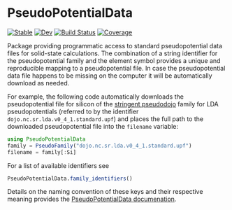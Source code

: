# PseudoPotentialData

[![Stable](https://img.shields.io/badge/docs-stable-blue.svg)](https://juliamolsim.github.io/PseudoPotentialData.jl/stable/)
[![Dev](https://img.shields.io/badge/docs-dev-blue.svg)](https://juliamolsim.github.io/PseudoPotentialData.jl/dev/)
[![Build Status](https://github.com/JuliaMolSim/PseudoPotentialData.jl/actions/workflows/CI.yml/badge.svg?branch=master)](https://github.com/JuliaMolSim/PseudoPotentialData.jl/actions/workflows/CI.yml?query=branch%3Amaster)
[![Coverage](https://codecov.io/gh/JuliaMolSim/PseudoPotentialData.jl/branch/master/graph/badge.svg)](https://codecov.io/gh/JuliaMolSim/PseudoPotentialData.jl)

Package providing programmatic access
to standard pseudopotential data files for solid-state calculations.
The combination of a string identifier for the
pseudopotential family and the element
symbol provides a unique and reproducible mapping to a pseudopotential file.
In case the pseudopotential data file happens to be missing on the computer
it will be automatically download as needed.

For example, the following code automatically downloads the pseudopotential
file for silicon of the [stringent pseudodojo](http://www.pseudo-dojo.org/)
family for LDA pseudopotentials (referred to by
the identifier `dojo.nc.sr.lda.v0_4_1.standard.upf`)
and places the full path to the downloaded pseudopotential file
into the `filename` variable:

```julia
using PseudoPotentialData
family = PseudoFamily("dojo.nc.sr.lda.v0_4_1.standard.upf")
filename = family[:Si]
```

For a list of available identifiers see
```julia
PseudoPotentialData.family_identifiers()
```
Details on the naming convention of these keys and their respective
meaning provides the [PseudoPotentialData documenation](https://juliamolsim.github.io/PseudoPotentialData.jl/).
